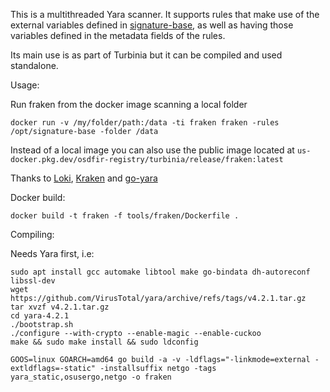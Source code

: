 This is a multithreaded Yara scanner.  It supports rules that make use of the external variables defined in [signature-base](https://github.com/Neo23x0/signature-base), as well as having those variables defined in the metadata fields of the rules.

Its main use is as part of Turbinia but it can be compiled and used standalone.

Usage:

Run fraken from the docker image scanning a local folder

`docker run -v /my/folder/path:/data -ti fraken fraken -rules /opt/signature-base -folder /data`

Instead of a local image you can also use the public image located at 
`us-docker.pkg.dev/osdfir-registry/turbinia/release/fraken:latest`

Thanks to [Loki](https://github.com/Neo23x0/Loki), [Kraken](https://github.com/botherder/kraken) and [go-yara](https://github.com/hillu/go-yara)

Docker build:

`docker build -t fraken -f tools/fraken/Dockerfile .`

Compiling:

Needs Yara first, i.e:

```
sudo apt install gcc automake libtool make go-bindata dh-autoreconf libssl-dev
wget https://github.com/VirusTotal/yara/archive/refs/tags/v4.2.1.tar.gz
tar xvzf v4.2.1.tar.gz
cd yara-4.2.1
./bootstrap.sh
./configure --with-crypto --enable-magic --enable-cuckoo
make && sudo make install && sudo ldconfig

GOOS=linux GOARCH=amd64 go build -a -v -ldflags="-linkmode=external -extldflags=-static" -installsuffix netgo -tags yara_static,osusergo,netgo -o fraken
```

